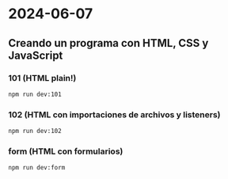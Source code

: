 # 2024-06-07

## Creando un programa con HTML, CSS y JavaScript

### 101 (HTML plain!)

```bash
npm run dev:101
```

### 102 (HTML con importaciones de archivos y listeners)

```bash
npm run dev:102
```

### form (HTML con formularios)

```bash
npm run dev:form
```
